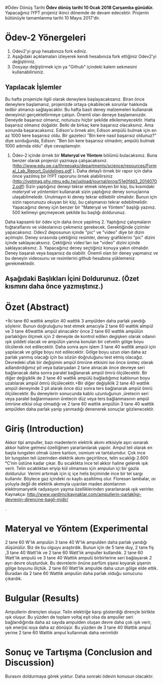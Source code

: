 #Ödev Dönüş Tarihi
**Ödev dönüş tarihi 10 Ocak 2018 Çarşamba günüdür.** Yapacağınız IYPT projeniz ikinci dönemde de devam edecektir. Projenin bütünüyle tamamlanma tarihi 10 Mayıs 2017'dir. 

# Ödev-2 Yönergeleri 
1. Odev2'yi grup hesabınıza fork ediniz. 
2. Aşağıdaki açıklamaları izleyerek kendi hesabınıza fork ettiğiniz Odev2'yi değiştiriniz. 
3. Dosyayı değiştirmek için ya "Github" içindeki kalem sekmesini kullanabilirsiniz. 

## Yapılacak İşlemler
Bu hafta projenizle ilgili olarak deneylere başlayacaksanız. Biran önce deneylere başlamanız, projenizde ortaya 
çıkabilecek sorunlar hakkında tedbir almanızı sağlayacaktır. Bu hafta basit deney malzemeleri kullanarak deneyinizi
gerçekteltirmeye çalışın. Önemli olan deneye başlamanızdır. Deneyde başarısız olmanız, notunuzu hiçbir şekilde etkilemeyecektir.
Hatta başarısız olmanız doğaldır. Belki de birkaç kere başarısız olacaksınız. Ama sonunda başaracaksınız. Edison'u örnek alın; 
Edison ampülü bulmak için en az 1000 kere başarısız oldu. Bir gazeteci "Bin kere nasıl başarısız oldunuz?" diye sorduğunda, 
Edison: "Ben bin kere başarısız olmadım; ampülü bulmak 1000 adımda oldu" diye cevaplamıştır. 

1. Ödev-2 içinde örnek bir **Materyal ve Yöntem** bölümü bulacaksınız. Buna benzer olarak projenizi yazmaya çalışacaksınız. (http://www.edu.pe.ca/threeoaks/departments/science/resources/Formal_Lab_Report_Guidelines.pdf ). Daha detaylı örnek bir rapor için daha önce yazılmış bir IYPT raporunu örnek alabilirsiniz (http://iyptmag.phy.ntnu.edu.tw/upload/journal/prog/51e0fdd3_20140702.pdf) Sizin yaptığınız deneyi tekrar etmek isteyen bir kişi, bu kısımdaki *materyal ve yöntemleri* kullanarak sizin yaptığınız deney sonuçlarına ulaşabilmeledir. Unutmayın ki deney tekrar edilebilir olmalıdır. Bunun için sizin raporunuzu okuyan bir kişi, bu çalışmanızı tekrar edebilmelidir. Yapacağınız deney için benzer bir "Materyal ve Yöntem" başlığı yazınız. 500 kelimeyi geçmeyecek şekilde bu başlığı doldurunuz. 

Daha kapsamlı bir ödev için daha önce yapılmış 
2. Yaptığınız çalışmaların foğtaraflarını ve videolarınızı çekmeniz gerekecek. Gerektiğinde çizimler yapacaksınız. Odev2 deposunun içinde "pic" ve "video" diye bir dizin açılmıştır. Deney sırasında çektiğiniz resimler, deney grafiklerini "pic" dizini içinde saklayacaksınız. Çektiğiniz video'ları ise "video" dizini içinde saklayacaksınız. 
3. Yapacağınız deney seçtiğiniz konuya yakın olmalıdır. Deney başaralı veya başarısız da olabilir. Önemli olan bir deney yapmanız ve bu deneyin videosunu ve resimlerini github hesabına yüklemeniz gerekmektedir. 

## Aşağıdaki Başlıkları İçini Doldurunuz. (Özet kısmını daha önce yazmıştınız.) 

# Özet (Abstract)
+İki tane 60 wattlık amplün 40 wattlık 3 ampülden daha parlak yandığı söylenir. Bunun doğruluğunu test etmek amacıyla 2 tane 60 wattlık almpül ve 3 tane 40wattlık ampül alınacaktır önce 2 tane 60 wattlık ampülün parlaklığını ölçmek için 2 deneyde de kontrol edilen degişken olarak odanın ışık şiddeti olacak ve ampülün yanına konulan bir cetvelin gölge boyu ölcülerek not edilecektir. Daha sonra aynı işlem 3 tane 40 wattlik ampül için yapılacak ve gölge boyu not edilecektir. Gölge boyu uzun olan daha az parlak yanmış olacağı için bu sözün doğruluğunu test etmiş olacağız. Devredeki ufak bir değişimin ampül ömrüne etkisini ise önce üreteç olarak adlandırdığımız pil veya bataryadan 2 tane alınacak önce devreye seri bağlanacak daha sonra paralel bağlanarak ampül ömrü ölçülecektir. Bir diğer değişiklik de 2 tane 40 wattlık ampülü bağladığımız kablonun boyu uzatılarak ampül ömrü ölçülecektir.+Bir diğer değişiklik 2 tane 40 wattlık ampül deneyinde 2 pil alarak önce düz sonra ters bağlanarak ampül ömrü ölçülecektir. Bu deneylerin sonucunda kablo uzunluğunun ,üretecin seri veya paralel bağlanmasının üretecin düz veya ters bağlanmasının ampül ömrüne etkisi olup olmadığı ve 2 tane 60 wattlık ampülün 3 tane 40 wattlik ampülden daha parlak yanip yanmadığı denenerek sonuçlar gözlenecektir.
# Giriş (Introduction)
 Akkor tipi ampuller, bazı madenlerin elektrik akımı etkisiyle aşırı ısınarak akkor haline gelmesi özelliğinen yararlanılarak yapılır. Ampul teli olarak en başta tungsten olmak üzere karbon, osmium ve tantalumdur.
   Çok ince bir tungsten teli üzerinden elektrik akımı geçirilince, telin sıcaklığı 2.600 °C’nin üstüne kadar çıkar. Bu sıcaklıkta ince tel akkor haline gelerek ışık verir. Telin sıcaklıktan eriyip kül olmaması için ampulun içi bir gazla doldurulur. Verimi artırmak için iç içe helis biçiminde ince bir tel sargı kullanılır. Böylece gaz içindeki ısı kaybı azaltılmış olur. Floresan lambalar, ısı yoluyla değil de elektrik akımıyla uyarılan maden atomlarının elektromanyetik radyasyon yayma özelliklerinden yararlanarak ışık verirler.
   Kaynakça: http://www.yardimcikaynaklar.com/ampullerin-parlakligi-devrenin-direncine-bagli-midir/

. 
# Materyal ve Yöntem (Experimental

2 tane 60 W'lık ampulün 3 tane 40 W'lık ampulden daha parlak yandığı düşünülür. Biz de bu olguyu araştırdık. Bunun için de 5 tane duy, 2 tane fiş ,3 tane 40 Watt'lık ve 2 tane 60 Watt'lık ampuller kullandık. 2 tane 60 Watt'lık ampulü ve 3 tane 40 Wattlık ampulü birbirlerine seri bağlayarak 2 ayrı devre oluşturduk. Bu devrelerin önüne parfüm şişesi koyarak şişenin gölge boyunu ölçtük. 2 tane 60 Watt'lık ampulde daha uzun gölge elde ettik. Buradan da 2 tane 60 Wattlık ampulün daha parlak olduğu sonucunu çıkardık.
# Bulgular (Results)
 
Ampullerin dirençten oluşur. Telin elektriğe karşı gösterdiği dirençle birlikte ışık oluşur. Bu yüzden de toplam voltaj eşit olsa da ampuller seri bağlandığında daha az sayıda ampulden oluşan devre daha çok ışık verir, ışık enerjisi ısıya daha az dönüşür. Bu yüzden de 3 tane 40 Wattlık ampul yerine 2 tane 60 Wattlık ampul kullanmak daha verimlidir
# Sonuç ve Tartışma (Conclusion and Discussion) 
Burasını doldurmaya görek yoktur. Daha sonraki ödevin konusun olacaktır. 


